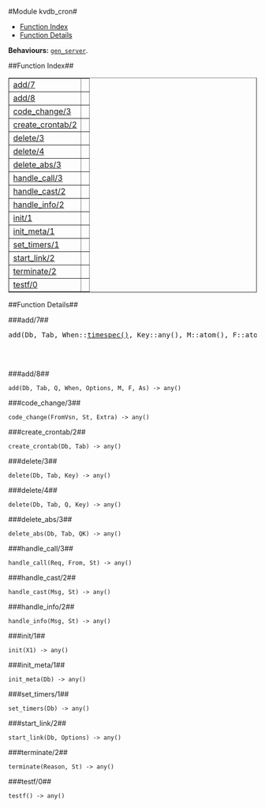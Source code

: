 

#Module kvdb_cron#
* [Function Index](#index)
* [Function Details](#functions)


__Behaviours:__ [`gen_server`](gen_server.md).<a name="index"></a>

##Function Index##


<table width="100%" border="1" cellspacing="0" cellpadding="2" summary="function index"><tr><td valign="top"><a href="#add-7">add/7</a></td><td></td></tr><tr><td valign="top"><a href="#add-8">add/8</a></td><td></td></tr><tr><td valign="top"><a href="#code_change-3">code_change/3</a></td><td></td></tr><tr><td valign="top"><a href="#create_crontab-2">create_crontab/2</a></td><td></td></tr><tr><td valign="top"><a href="#delete-3">delete/3</a></td><td></td></tr><tr><td valign="top"><a href="#delete-4">delete/4</a></td><td></td></tr><tr><td valign="top"><a href="#delete_abs-3">delete_abs/3</a></td><td></td></tr><tr><td valign="top"><a href="#handle_call-3">handle_call/3</a></td><td></td></tr><tr><td valign="top"><a href="#handle_cast-2">handle_cast/2</a></td><td></td></tr><tr><td valign="top"><a href="#handle_info-2">handle_info/2</a></td><td></td></tr><tr><td valign="top"><a href="#init-1">init/1</a></td><td></td></tr><tr><td valign="top"><a href="#init_meta-1">init_meta/1</a></td><td></td></tr><tr><td valign="top"><a href="#set_timers-1">set_timers/1</a></td><td></td></tr><tr><td valign="top"><a href="#start_link-2">start_link/2</a></td><td></td></tr><tr><td valign="top"><a href="#terminate-2">terminate/2</a></td><td></td></tr><tr><td valign="top"><a href="#testf-0">testf/0</a></td><td></td></tr></table>


<a name="functions"></a>

##Function Details##

<a name="add-7"></a>

###add/7##


<pre>add(Db, Tab, When::<a href="#type-timespec">timespec()</a>, Key::any(), M::atom(), F::atom(), As::[any()]) -> ok | <a href="#type-error">error()</a></pre>
<br></br>


<a name="add-8"></a>

###add/8##


`add(Db, Tab, Q, When, Options, M, F, As) -> any()`

<a name="code_change-3"></a>

###code_change/3##


`code_change(FromVsn, St, Extra) -> any()`

<a name="create_crontab-2"></a>

###create_crontab/2##


`create_crontab(Db, Tab) -> any()`

<a name="delete-3"></a>

###delete/3##


`delete(Db, Tab, Key) -> any()`

<a name="delete-4"></a>

###delete/4##


`delete(Db, Tab, Q, Key) -> any()`

<a name="delete_abs-3"></a>

###delete_abs/3##


`delete_abs(Db, Tab, QK) -> any()`

<a name="handle_call-3"></a>

###handle_call/3##


`handle_call(Req, From, St) -> any()`

<a name="handle_cast-2"></a>

###handle_cast/2##


`handle_cast(Msg, St) -> any()`

<a name="handle_info-2"></a>

###handle_info/2##


`handle_info(Msg, St) -> any()`

<a name="init-1"></a>

###init/1##


`init(X1) -> any()`

<a name="init_meta-1"></a>

###init_meta/1##


`init_meta(Db) -> any()`

<a name="set_timers-1"></a>

###set_timers/1##


`set_timers(Db) -> any()`

<a name="start_link-2"></a>

###start_link/2##


`start_link(Db, Options) -> any()`

<a name="terminate-2"></a>

###terminate/2##


`terminate(Reason, St) -> any()`

<a name="testf-0"></a>

###testf/0##


`testf() -> any()`

